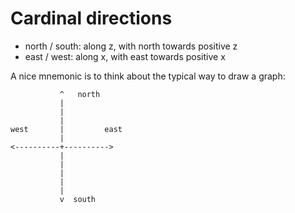 # Cardinal directions
- north / south: along z, with north towards positive z
- east / west: along x, with east towards positive x

A nice mnemonic is to think about the typical way to draw a graph:
```
           ^   north
           |
           |
           |
west       |         east
           |
<----------+---------->
           |
           |
           |
           |
           |
	       v  south
```
